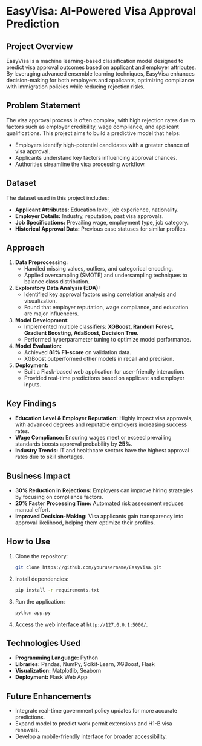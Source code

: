 # EasyVisa: AI-Powered Visa Approval Prediction

## Project Overview
EasyVisa is a machine learning-based classification model designed to predict visa approval outcomes based on applicant and employer attributes. By leveraging advanced ensemble learning techniques, EasyVisa enhances decision-making for both employers and applicants, optimizing compliance with immigration policies while reducing rejection risks.

## Problem Statement
The visa approval process is often complex, with high rejection rates due to factors such as employer credibility, wage compliance, and applicant qualifications. This project aims to build a predictive model that helps:
- Employers identify high-potential candidates with a greater chance of visa approval.
- Applicants understand key factors influencing approval chances.
- Authorities streamline the visa processing workflow.

## Dataset
The dataset used in this project includes:
- **Applicant Attributes:** Education level, job experience, nationality.
- **Employer Details:** Industry, reputation, past visa approvals.
- **Job Specifications:** Prevailing wage, employment type, job category.
- **Historical Approval Data:** Previous case statuses for similar profiles.

## Approach
1. **Data Preprocessing:**
   - Handled missing values, outliers, and categorical encoding.
   - Applied oversampling (SMOTE) and undersampling techniques to balance class distribution.
2. **Exploratory Data Analysis (EDA):**
   - Identified key approval factors using correlation analysis and visualization.
   - Found that employer reputation, wage compliance, and education are major influencers.
3. **Model Development:**
   - Implemented multiple classifiers: **XGBoost, Random Forest, Gradient Boosting, AdaBoost, Decision Tree.**
   - Performed hyperparameter tuning to optimize model performance.
4. **Model Evaluation:**
   - Achieved **81% F1-score** on validation data.
   - XGBoost outperformed other models in recall and precision.
5. **Deployment:**
   - Built a Flask-based web application for user-friendly interaction.
   - Provided real-time predictions based on applicant and employer inputs.

## Key Findings
- **Education Level & Employer Reputation:** Highly impact visa approvals, with advanced degrees and reputable employers increasing success rates.
- **Wage Compliance:** Ensuring wages meet or exceed prevailing standards boosts approval probability by **25%**.
- **Industry Trends:** IT and healthcare sectors have the highest approval rates due to skill shortages.

## Business Impact
- **30% Reduction in Rejections:** Employers can improve hiring strategies by focusing on compliance factors.
- **20% Faster Processing Time:** Automated risk assessment reduces manual effort.
- **Improved Decision-Making:** Visa applicants gain transparency into approval likelihood, helping them optimize their profiles.

## How to Use
1. Clone the repository:
   ```bash
   git clone https://github.com/yourusername/EasyVisa.git
   ```
2. Install dependencies:
   ```bash
   pip install -r requirements.txt
   ```
3. Run the application:
   ```bash
   python app.py
   ```
4. Access the web interface at `http://127.0.0.1:5000/`.

## Technologies Used
- **Programming Language:** Python
- **Libraries:** Pandas, NumPy, Scikit-Learn, XGBoost, Flask
- **Visualization:** Matplotlib, Seaborn
- **Deployment:** Flask Web App

## Future Enhancements
- Integrate real-time government policy updates for more accurate predictions.
- Expand model to predict work permit extensions and H1-B visa renewals.
- Develop a mobile-friendly interface for broader accessibility.





